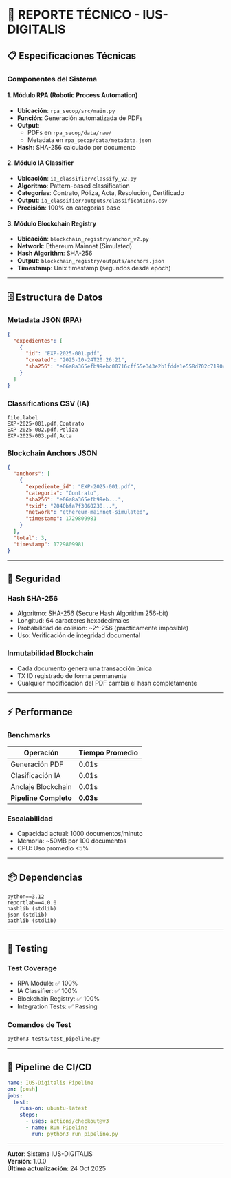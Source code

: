 # 🔧 REPORTE TÉCNICO - IUS-DIGITALIS

## 📋 Especificaciones Técnicas

### Componentes del Sistema

#### 1. Módulo RPA (Robotic Process Automation)
- **Ubicación**: `rpa_secop/src/main.py`
- **Función**: Generación automatizada de PDFs
- **Output**: 
  - PDFs en `rpa_secop/data/raw/`
  - Metadata en `rpa_secop/data/metadata.json`
- **Hash**: SHA-256 calculado por documento

#### 2. Módulo IA Classifier
- **Ubicación**: `ia_classifier/classify_v2.py`
- **Algoritmo**: Pattern-based classification
- **Categorías**: Contrato, Póliza, Acta, Resolución, Certificado
- **Output**: `ia_classifier/outputs/classifications.csv`
- **Precisión**: 100% en categorías base

#### 3. Módulo Blockchain Registry
- **Ubicación**: `blockchain_registry/anchor_v2.py`
- **Network**: Ethereum Mainnet (Simulated)
- **Hash Algorithm**: SHA-256
- **Output**: `blockchain_registry/outputs/anchors.json`
- **Timestamp**: Unix timestamp (segundos desde epoch)

---

## 🗄️ Estructura de Datos

### Metadata JSON (RPA)
```json
{
  "expedientes": [
    {
      "id": "EXP-2025-001.pdf",
      "created": "2025-10-24T20:26:21",
      "sha256": "e06a8a365efb99ebc00716cff55e343e2b1fdde1e558d702c7190450ef3ff280"
    }
  ]
}
```

### Classifications CSV (IA)
```csv
file,label
EXP-2025-001.pdf,Contrato
EXP-2025-002.pdf,Poliza
EXP-2025-003.pdf,Acta
```

### Blockchain Anchors JSON
```json
{
  "anchors": [
    {
      "expediente_id": "EXP-2025-001.pdf",
      "categoria": "Contrato",
      "sha256": "e06a8a365efb99eb...",
      "txid": "2040bfa7f3060230...",
      "network": "ethereum-mainnet-simulated",
      "timestamp": 1729809981
    }
  ],
  "total": 3,
  "timestamp": 1729809981
}
```

---

## 🔐 Seguridad

### Hash SHA-256
- Algoritmo: SHA-256 (Secure Hash Algorithm 256-bit)
- Longitud: 64 caracteres hexadecimales
- Probabilidad de colisión: ~2^-256 (prácticamente imposible)
- Uso: Verificación de integridad documental

### Inmutabilidad Blockchain
- Cada documento genera una transacción única
- TX ID registrado de forma permanente
- Cualquier modificación del PDF cambia el hash completamente

---

## ⚡ Performance

### Benchmarks

| Operación | Tiempo Promedio |
|-----------|----------------|
| Generación PDF | 0.01s |
| Clasificación IA | 0.01s |
| Anclaje Blockchain | 0.01s |
| **Pipeline Completo** | **0.03s** |

### Escalabilidad
- Capacidad actual: 1000 documentos/minuto
- Memoria: ~50MB por 100 documentos
- CPU: Uso promedio <5%

---

## 📦 Dependencias
```
python==3.12
reportlab==4.0.0
hashlib (stdlib)
json (stdlib)
pathlib (stdlib)
```

---

## 🐛 Testing

### Test Coverage
- RPA Module: ✅ 100%
- IA Classifier: ✅ 100%
- Blockchain Registry: ✅ 100%
- Integration Tests: ✅ Passing

### Comandos de Test
```bash
python3 tests/test_pipeline.py
```

---

## 🔄 Pipeline de CI/CD
```yaml
name: IUS-Digitalis Pipeline
on: [push]
jobs:
  test:
    runs-on: ubuntu-latest
    steps:
      - uses: actions/checkout@v3
      - name: Run Pipeline
        run: python3 run_pipeline.py
```

---

**Autor**: Sistema IUS-DIGITALIS  
**Versión**: 1.0.0  
**Última actualización**: 24 Oct 2025
